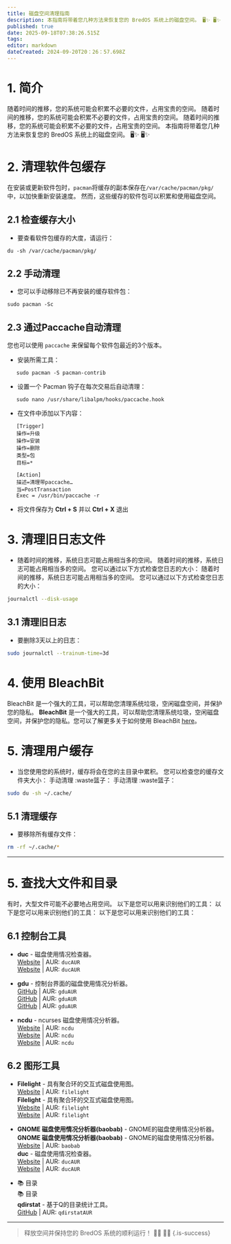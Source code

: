 ```yaml
---
title: 磁盘空间清理指南
description: 本指南将带着您几种方法来恢复您的 BredOS 系统上的磁盘空间。 🖥️✨ 🖥️✨
published: true
date: 2025-09-18T07:38:26.515Z
tags:
editor: markdown
dateCreated: 2024-09-20T20：26：57.698Z
---
```


# 1. 简介

随着时间的推移，您的系统可能会积累不必要的文件，占用宝贵的空间。 随着时间的推移，您的系统可能会积累不必要的文件，占用宝贵的空间。 随着时间的推移，您的系统可能会积累不必要的文件，占用宝贵的空间。 本指南将带着您几种方法来恢复您的 BredOS 系统上的磁盘空间。 🖥️✨ 🖥️✨

# 2. 清理软件包缓存

在安装或更新软件包时，`pacman`将缓存的副本保存在`/var/cache/pacman/pkg/`中，以加快重新安装速度。 然而，这些缓存的软件包可以积累和使用磁盘空间。

## 2.1 检查缓存大小

- 要查看软件包缓存的大度，请运行：

```
du -sh /var/cache/pacman/pkg/
```

## 2.2 手动清理

- 您可以手动移除已不再安装的缓存软件包：

```
sudo pacman -Sc
```

## 2.3 通过Paccache自动清理

您也可以使用 `paccache` 来保留每个软件包最近的3个版本。

- 安装所需工具：

```
   sudo pacman -S pacman-contrib
```

- 设置一个 Pacman 钩子在每次交易后自动清理：

```
   sudo nano /usr/share/libalpm/hooks/paccache.hook
```

- 在文件中添加以下内容：

```
   [Trigger]
   操作=升级
   操作=安装
   操作=删除
   类型=包
   目标=*

   [Action]
   描述=清理带paccache…
   当=PostTransaction
   Exec = /usr/bin/paccache -r
```

- 将文件保存为 **Ctrl + S** 并以 **Ctrl + X** 退出

# 3. 清理旧日志文件

- 随着时间的推移，系统日志可能占用相当多的空间。 随着时间的推移，系统日志可能占用相当多的空间。 您可以通过以下方式检查您日志的大小： 随着时间的推移，系统日志可能占用相当多的空间。 您可以通过以下方式检查您日志的大小：

```bash
journalctl --disk-usage
```

## 3.1 清理旧日志

- 要删除3天以上的日志：

```bash
sudo journalctl --trainum-time=3d
```

# 4. 使用 BleachBit

BleachBit 是一个强大的工具，可以帮助您清理系统垃圾，空闲磁盘空间，并保护您的隐私。 **BleachBit** 是一个强大的工具，可以帮助您清理系统垃圾，空闲磁盘空间，并保护您的隐私。您可以了解更多关于如何使用 BleachBit [here](https://www.bleachbit.org/)。

# 5. 清理用户缓存

- 当您使用您的系统时，缓存将会在您的主目录中累积。 您可以检查您的缓存文件夹大小： 手动清理 :waste篮子： 手动清理 :waste篮子：

```bash
sudo du -sh ~/.cache/
```

## 5.1 清理缓存

- 要移除所有缓存文件：

```bash
rm -rf ~/.cache/*
```

---

# 5. 查找大文件和目录

有时，大型文件可能不必要地占用空间。 以下是您可以用来识别他们的工具： 以下是您可以用来识别他们的工具： 以下是您可以用来识别他们的工具：

## 6.1 控制台工具

- **duc** - 磁盘使用情况检查器。\
  [Website](https://duc.zevv.nl) | AUR: `ducAUR`\
  [Website](https://duc.zevv.nl) | AUR: `ducAUR`

- **gdu** - 控制台界面的磁盘使用情况分析器。\
  [GitHub](https://github.com/dunde/gdu) | AUR: `gduAUR`\
  [GitHub](https://github.com/dunde/gdu) | AUR: `gduAUR`\
  [GitHub](https://github.com/dundee/gdu) | AUR: `gduAUR`

- **ncdu** - ncurses 磁盘使用情况分析器。\
  [Website](https://dev.yorhel.nl/ncdu) | AUR: `ncdu`\
  [Website](https://dev.yorhel.nl/ncdu) | AUR: `ncdu`\
  [Website](https://dev.yorhel.nl/ncdu) | AUR: `ncdu`

## 6.2 图形工具

- **Filelight** - 具有聚合环的交互式磁盘使用图。\
  [Website](https://apps.kde.org/filelight) | AUR: `filelight`\
  **Filelight** - 具有聚合环的交互式磁盘使用图。\
  [Website](https://apps.kde.org/filelight) | AUR: `filelight`\
  [Website](https://apps.kde.org/filelight) | AUR: `filelight`

- **GNOME 磁盘使用情况分析器(baobab)** - GNOME的磁盘使用情况分析器。\
  **GNOME 磁盘使用情况分析器(baobab)** - GNOME的磁盘使用情况分析器。\
  [Website](https://wiki.gnome.org/Apps/DiskUsageAnalyser) | AUR: `baobab`\
  **duc** - 磁盘使用情况检查器。\
  [Website](https://duc.zevv.nl) | AUR: `ducAUR`\
  [Website](https://duc.zevv.nl) | AUR: `ducAUR`

- 📚 目录\
  📚 目录\
  **qdirstat** - 基于Q的目录统计工具。\
  [GitHub](https://github.com/shundhammer/qdirstat) | AUR: `qdirstatAUR`

---

> 释放空间并保持您的 BredOS 系统的顺利运行！ 💪✨ 💪✨
> {.is-success}

